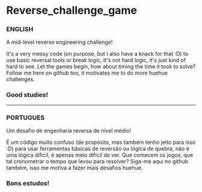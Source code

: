 # Reverse_challenge_game

<h3>ENGLISH</h3>

A mid-level reverse engineering challenge!

It's a very messy code (on purpose, but I also have a knack for that :D) to use basic reversal tools or break logic,
It's not hard logic, it's just kind of hard to see. Let the games begin, how about timing the time it took to solve? 
Follow me here on github too, it motivates me to do more huehue challenges.

<h3>Good studies!</h3>

<hr>


<h3>PORTUGUES</h3>

Um desafio de engenharia reversa de nível médio!

É um código muito confuso (de propósito, mas também tenho jeito para isso :D) para usar ferramentas básicas de reversão 
ou lógica de quebra, não é uma lógica difícil, é apenas meio difícil de ver. Que comecem os jogos, que tal cronometrar 
o tempo que levou para resolver? Siga-me aqui no github também, isso me motiva a fazer mais desafios huehue.

<h3>Bons estudos!</h3>

